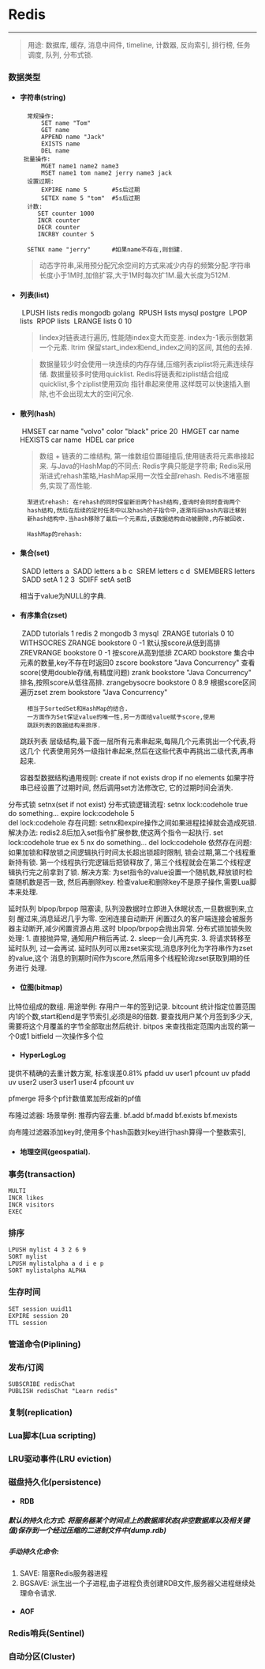 # Redis
------
>  用途:  数据库, 缓存, 消息中间件, timeline, 计数器, 反向索引, 排行榜, 任务调度, 队列, 分布式锁.

### 数据类型
- #### 字符串(string)
		常规操作:
		​	 SET name "Tom"
		​	 GET name
		​	 APPEND name "Jack"
			EXISTS name
			DEL name
	   批量操作:
			MGET name1 name2 name3
			MSET name1 tom name2 jerry name3 jack
		设置过期:
			EXPIRE name 5		#5s后过期
			SETEX name 5 "tom"  #5s后过期
		计数:
		​	SET counter 1000
		​	INCR counter 
		​	DECR counter
		   INCRBY counter 5
		   
		SETNX name "jerry"		#如果name不存在,则创建.


	> 动态字符串,采用预分配冗余空间的方式来减少内存的频繁分配.字符串
		长度小于1M时,加倍扩容,大于1M时每次扩1M.最大长度为512M.


- #### 列表(list)
	​	LPUSH lists redis mongodb golang
	​	RPUSH lists mysql postgre
	​	LPOP lists
	​	RPOP lists
	​	LRANGE lists 0 10
	
	> lindex对链表进行遍历, 性能随index变大而变差. index为-1表示倒数第一个元素.
	  ltrim 保留start_index和end_index之间的区间, 其他的去掉.


	> 数据量较少时会使用一块连续的内存存储,压缩列表ziplist将元素连续存储.
	  数据量较多时使用quicklist. 
	  Redis将链表和ziplist结合组成quicklist,多个ziplist使用双向
	  指针串起来使用.这样既可以快速插入删除,也不会出现太大的空间冗余.

- #### 散列(hash)
	​	HMSET car name "volvo" color "black" price 20
	​	HMGET car name
	​	HEXISTS car name
	​	HDEL car price
	
	> 数组 + 链表的二维结构, 第一维数组位置碰撞后,使用链表将元素串接起来.
		与Java的HashMap的不同点: 
			Redis字典只能是字符串;
			Redis采用渐进式rehash策略,HashMap采用一次性全部rehash.
				Redis不堵塞服务,实现了高性能.

		渐进式rehash: 在rehash的同时保留新旧两个hash结构,查询时会同时查询两个
		hash结构,然后在后续的定时任务中以及hash的子指令中,逐渐将旧hash内容迁移到
		新hash结构中.当hash移除了最后一个元素后,该数据结构自动被删除,内存被回收.

		HashMap的rehash: 

- #### 集合(set)
	​	SADD letters a
	​	SADD letters a b c
	​	SREM letters c d
	​	SMEMBERS letters
	​	SADD setA 1 2 3
	​	SDIFF setA setB
	
	相当于value为NULL的字典.

- #### 有序集合(zset)
	​	ZADD tutorials 1 redis 2 mongodb 3 mysql
	​	ZRANGE tutorials 0 10 WITHSOCRES
	   ZRANGE bookstore 0 -1       默认按score从低到高排
	   ZREVRANGE bookstore 0 -1    按score从高到低排
	   ZCARD bookstore 			   集合中元素的数量,key不存在时返回0
	   zscore bookstore "Java Concurrency" 查看score(使用double存储,有精度问题)
	   zrank bookstore "Java Concurrency" 排名,按照score从低往高排.
	   zrangebysocre bookstore 0 8.9 根据score区间遍历zset
	   zrem bookstore "Java Concurrency"



		相当于SortedSet和HashMap的结合.
		一方面作为Set保证value的唯一性,另一方面给value赋予score,使用
		跳跃列表的数据结构来排序.

	跳跃列表
		层级结构,最下面一层所有元素串起来,每隔几个元素挑出一个代表,将这几个
		代表使用另外一级指针串起来,然后在这些代表中再挑出二级代表,再串起来.

	容器型数据结构通用规则: 
		create if not exists
		drop if no elements
	如果字符串已经设置了过期时间, 然后调用set方法修改它, 它的过期时间会消失.

分布式锁
	setnx(set if not exist)
	分布式锁逻辑流程:
		setnx lock:codehole true
			do something...
		expire lock:codehole 5		
		del lock:codehole
	存在问题: setnx和expire操作之间如果进程挂掉就会造成死锁.
	解决办法: redis2.8后加入set指令扩展参数,使这两个指令一起执行.
		set lock:codehole true ex 5 nx
			do something...
		del lock:codehole
	依然存在问题: 如果加锁和释放锁之间逻辑执行时间太长超出锁超时限制,
		锁会过期,第二个线程重新持有锁. 第一个线程执行完逻辑后把锁释放了,
		第三个线程就会在第二个线程逻辑执行完之前拿到了锁.
	解决方案: 为set指令的value设置一个随机数,释放锁时检查随机数是否一致,
		然后再删除key. 检查value和删除key不是原子操作,需要Lua脚本来处理.

延时队列
	blpop/brpop 阻塞读, 队列没数据时立即进入休眠状态,一旦数据到来,立刻
		醒过来,消息延迟几乎为零.
	空闲连接自动断开
		闲置过久的客户端连接会被服务器主动断开,减少闲置资源占用.这时
		blpop/brpop会抛出异常.
	分布式锁加锁失败处理:
		1. 直接抛异常, 通知用户稍后再试.
		2. sleep一会儿再充实.
		3. 将请求转移至延时队列, 过一会再试.
	延时队列可以用zset来实现,消息序列化为字符串作为zset的value,这个
	消息的到期时间作为score,然后用多个线程轮询zset获取到期的任务进行
	处理.


- #### 位图(bitmap)
比特位组成的数组.
用途举例: 存用户一年的签到记录.
bitcount
	统计指定位置范围内1的个数,start和end是字节索引,必须是8的倍数.
	要查找用户某个月签到多少天,需要将这个月覆盖的字节全部取出然后统计.
bitpos 来查找指定范围内出现的第一个0或1
bitfield 一次操作多个位

- ####  HyperLogLog
提供不精确的去重计数方案, 标准误差0.81%
pfadd uv user1
pfcount uv
pfadd uv user2 user3 user1 user4
pfcount uv  

pfmerge 将多个pf计数值累加形成新的pf值

布隆过滤器:
	场景举例: 推荐内容去重.
bf.add 			bf.madd
bf.exists 		bf.mexists

向布隆过滤器添加key时,使用多个hash函数对key进行hash算得一个整数索引,


- #### 地理空间(geospatial).

### 事务(transaction)
    MULTI
    INCR likes
    INCR visitors
    EXEC
### 排序
    LPUSH mylist 4 3 2 6 9
    SORT mylist
    LPUSH mylistalpha a d i e p
    SORT mylistalpha ALPHA

### 生存时间
    SET session uuid11
    EXPIRE session 20 
    TTL session
### 管道命令(Piplining)

### 发布/订阅
    SUBSCRIBE redisChat
    PUBLISH redisChat "Learn redis"
### 复制(replication)

### Lua脚本(Lua scripting)

### LRU驱动事件(LRU eviction)


### 磁盘持久化(persistence)
- #### RDB
##### 默认的持久化方式: 将服务器某个时间点上的数据库状态(非空数据库以及相关键值)保存到一个经过压缩的二进制文件中(dump.rdb)
##### 手动持久化命令:
1. SAVE: 阻塞Redis服务器进程
2. BGSAVE: 派生出一个子进程,由子进程负责创建RDB文件,服务器父进程继续处理命令请求.
- #### AOF


### Redis哨兵(Sentinel)

### 自动分区(Cluster)


































